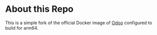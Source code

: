 About this Repo
======

This is a simple fork of the official Docker image of [Odoo](https://registry.hub.docker.com/_/odoo/) configured to build for arm64.
